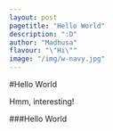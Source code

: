 ```yaml
---
layout: post 
pagetitle: "Hello World"
description: ":D"
author: "Madhusa"
flavour: "\"Hi\""
image: "/img/w-navy.jpg"
---
```

<body>
#Hello World

Hmm, interesting! 




###Hello World
</body>